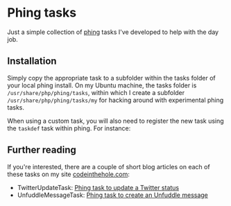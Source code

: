 Phing tasks
===========

Just a simple collection of [phing](http://phing.info/trac/) tasks I've developed
to help with the day job.  

Installation
------------
Simply copy the appropriate task to a subfolder within the tasks folder of your local phing install.  On
my Ubuntu machine, the tasks folder is `/usr/share/php/phing/tasks`, within which I create a subfolder 
`/usr/share/php/phing/tasks/my` for hacking around with experimental phing tasks.  

When using a custom task, you will also need to register the new task using the
`taskdef` task within phing.  For instance:
	<taskdef name="mynewtask" classname="phing.tasks.my.MyNewTask" />

Further reading
---------------
If you're interested, there are a couple of short blog articles on each of these
tasks on my site [codeinthehole.com](http://codeinthehole.com):
* TwitterUpdateTask: [Phing task to update a Twitter status](http://codeinthehole.com/archives/14-Phing-task-to-update-Twitter-status.html)
* UnfuddleMessageTask: [Phing task to create an Unfuddle message](http://codeinthehole.com/archives/15-Phing-task-to-create-an-Unfuddle-message.html)

